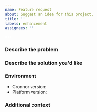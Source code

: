 ```yaml
---
name: Feature request
about: Suggest an idea for this project.
title: ''
labels: enhancement
assignees: ''

---
```


### Describe the problem

<!-- A clear and concise description of what the problem is. Ex. I'm always
     frustrated when [...] -->

### Describe the solution you'd like

<!-- A clear and concise description of what you want to happen. -->

### Environment

- Cronnor version<!-- e.g. 2.1.0 -->:
- Platform version<!-- e.g. Chrome 109.0.5414.74, Node.js v18.13.0 -->:

### Additional context

<!-- Add any other context or screenshots about the feature request here. -->
